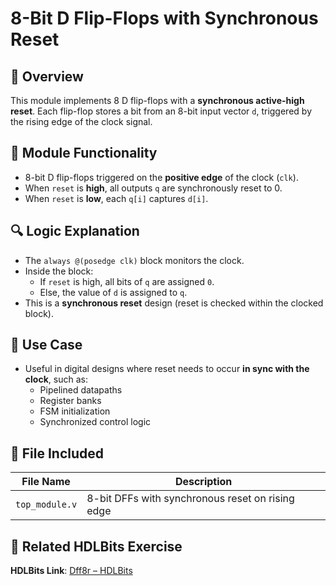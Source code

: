 # 8-Bit D Flip-Flops with Synchronous Reset

## 🧾 Overview
This module implements 8 D flip-flops with a **synchronous active-high reset**. Each flip-flop stores a bit from an 8-bit input vector `d`, triggered by the rising edge of the clock signal.

## 🧠 Module Functionality
- 8-bit D flip-flops triggered on the **positive edge** of the clock (`clk`).
- When `reset` is **high**, all outputs `q` are synchronously reset to 0.
- When `reset` is **low**, each `q[i]` captures `d[i]`.

## 🔍 Logic Explanation
- The `always @(posedge clk)` block monitors the clock.
- Inside the block:
  - If `reset` is high, all bits of `q` are assigned `0`.
  - Else, the value of `d` is assigned to `q`.
- This is a **synchronous reset** design (reset is checked within the clocked block).

## 🎯 Use Case
- Useful in digital designs where reset needs to occur **in sync with the clock**, such as:
  - Pipelined datapaths
  - Register banks
  - FSM initialization
  - Synchronized control logic

## 📁 File Included

| File Name     | Description                                       |
|--------------|---------------------------------------------------|
| `top_module.v` | 8-bit DFFs with synchronous reset on rising edge |

## 📘 Related HDLBits Exercise
**HDLBits Link**: [Dff8r – HDLBits](https://hdlbits.01xz.net/wiki/Dff8r)
